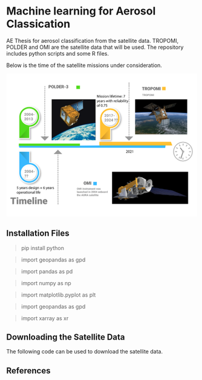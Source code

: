 # Machine learning for Aerosol Classication
AE Thesis for aerosol classification from the satellite data. TROPOMI, POLDER and OMI are the satellite data that will be used. The repository includes python scripts and some R files. 

Below is the time of the satellite missions under consideration. 

![Timeline](Images/timeline.png)



## Installation Files

> pip install python


> import geopandas as gpd

> import pandas as pd

> import numpy as np


> import matplotlib.pyplot as plt


> import geopandas as gpd


> import xarray as xr



## Downloading the Satellite Data

The following code can be used to download the satellite data.




## References

